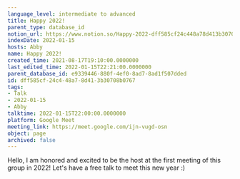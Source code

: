 ```yaml
---
language_level: intermediate to advanced
title: Happy 2022!
parent_type: database_id
notion_url: https://www.notion.so/Happy-2022-dff585cf24c448a78d413b30708b0767
indexDate: 2022-01-15
hosts: Abby
name: Happy 2022!
created_time: 2021-08-17T19:10:00.0000000
last_edited_time: 2022-01-15T22:21:00.0000000
parent_database_id: e9339446-880f-4ef0-8ad7-8ad1f507dded
id: dff585cf-24c4-48a7-8d41-3b30708b0767
tags:
- Talk
- 2022-01-15
- Abby
talktime: 2022-01-15T22:00:00.0000000
platform: Google Meet
meeting_link: https://meet.google.com/ijn-vugd-osn
object: page
archived: false
---
```


Hello, I am honored and excited to be the host at the first meeting of this group in 2022! Let's have a free talk to meet this new year :)





